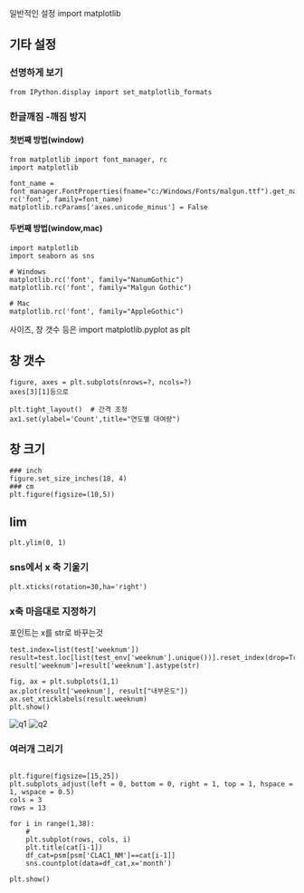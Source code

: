 일반적인 설정
import matplotlib
## 기타 설정
### 선명하게 보기
```PYTHON3
from IPython.display import set_matplotlib_formats
```

### 한글깨짐 -깨짐 방지  
#### 첫번째 방법(window)
```PYTHON3
from matplotlib import font_manager, rc
import matplotlib

font_name = font_manager.FontProperties(fname="c:/Windows/Fonts/malgun.ttf").get_name()
rc('font', family=font_name)
matplotlib.rcParams['axes.unicode_minus'] = False
```
    
    
    
#### 두번째 방법(window,mac)
```PYTHON3
import matplotlib
import seaborn as sns

# Windows
matplotlib.rc('font', family="NanumGothic")
matplotlib.rc('font', family="Malgun Gothic")

# Mac
matplotlib.rc('font', family="AppleGothic")
```


사이즈, 창 갯수 등은 import matplotlib.pyplot as plt
## 창 갯수
```PYTHON3
figure, axes = plt.subplots(nrows=?, ncols=?)
axes[3][1]등으로 

plt.tight_layout()  # 간격 조정
ax1.set(ylabel='Count',title="연도별 대여량")
```

## 창 크기
```PYTHON3
### inch
figure.set_size_inches(18, 4)
### cm
plt.figure(figsize=(10,5))

```

## lim
```PYTHON3
plt.ylim(0, 1)
```

### sns에서 x 축 기울기
```python3
plt.xticks(rotation=30,ha='right')
```

### x축 마음대로 지정하기
포인트는 x를 str로 바꾸는것
```python3
test.index=list(test['weeknum'])
result=test.loc[list(test_env['weeknum'].unique())].reset_index(drop=True)
result['weeknum']=result['weeknum'].astype(str)

fig, ax = plt.subplots(1,1)
ax.plot(result['weeknum'], result["내부온도"])
ax.set_xticklabels(result.weeknum)
plt.show()
```

![q1](https://user-images.githubusercontent.com/34879309/99043760-1031ef80-25d2-11eb-8880-485231f7e166.PNG)
![q2](https://user-images.githubusercontent.com/34879309/99043762-10ca8600-25d2-11eb-92f9-a0dcf2375c72.PNG)
</br>

### 여러개 그리기
```python3

plt.figure(figsize=[15,25])
plt.subplots_adjust(left = 0, bottom = 0, right = 1, top = 1, hspace = 1, wspace = 0.5)
cols = 3
rows = 13 

for i in range(1,38):
    #
    plt.subplot(rows, cols, i)
    plt.title(cat[i-1])  
    df_cat=psm[psm['CLAC1_NM']==cat[i-1]]
    sns.countplot(data=df_cat,x='month')

plt.show()
```
